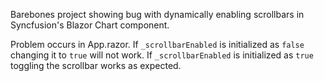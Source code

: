 ﻿Barebones project showing bug with dynamically enabling scrollbars in Syncfusion's Blazor Chart component.

Problem occurs in App.razor. 
If `_scrollbarEnabled` is initialized as `false` changing it to `true` will not work.
If `_scrollbarEnabled` is initialized as `true` toggling the scrollbar works as expected.